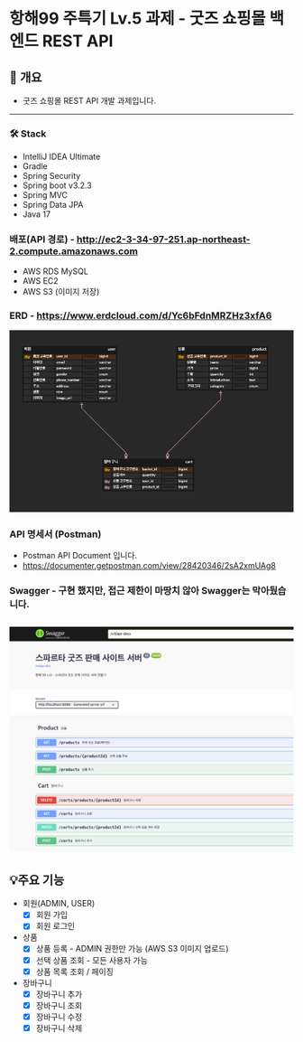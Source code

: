 # 항해99 주특기 Lv.5 과제 - 굿즈 쇼핑몰 백엔드 REST API

## 📝 개요
- 굿즈 쇼핑몰 REST API 개발 과제입니다.
---

### 🛠️ Stack
- IntelliJ IDEA Ultimate
- Gradle
- Spring Security
- Spring boot v3.2.3
- Spring MVC
- Spring Data JPA
- Java 17

### 배포(API 경로) - http://ec2-3-34-97-251.ap-northeast-2.compute.amazonaws.com
- AWS RDS MySQL
- AWS EC2
- AWS S3 (이미지 저장)

### ERD - https://www.erdcloud.com/d/Yc6bFdnMRZHz3xfA6
![hh-99-erd](./docs/erd.png)

### API 명세서 (Postman)
- Postman API Document 입니다.
- https://documenter.getpostman.com/view/28420346/2sA2xmUAg8

### Swagger - 구현 했지만, 접근 제한이 마땅치 않아 Swagger는 막아뒀습니다.
![hh-99-erd](./docs/swagger.png)
---

## 💡주요 기능
- 회원(ADMIN, USER)
    - [x] 회원 가입
    - [x] 회원 로그인
- 상품
    - [x] 상품 등록 - ADMIN 권한만 가능 (AWS S3 이미지 업로드)
    - [x] 선택 상품 조회 - 모든 사용자 가능
    - [x] 상품 목록 조회 / 페이징
- 장바구니
    - [x] 장바구니 추가
    - [x] 장바구니 조회
    - [x] 장바구니 수정
    - [x] 장바구니 삭제